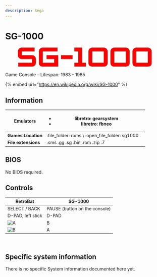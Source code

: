 ```yaml
---
description: Sega
---
```


# SG-1000

<figure><img src="https://raw.githubusercontent.com/fabricecaruso/es-theme-carbon/master/art/logos/sg-1000.svg" alt=""><figcaption></figcaption></figure>

Game Console - Lifespan: 1983 - 1985

{% embed url="https://en.wikipedia.org/wiki/SG-1000" %}

## Information

| **Emulators**       | <ul><li>libretro: gearsystem</li><li>libretro: fbneo</li></ul> |   |
| ------------------- | -------------------------------------------------------------- | - |
| **Games Location**  | :file\_folder: roms \ :open\_file\_folder: sg1000              |   |
| **File extensions** | .sms .gg .sg .bin .rom .zip .7                                 |   |

## BIOS

No BIOS required.

## Controls

| RetroBat                                                  | SG-1000                       |
| --------------------------------------------------------- | ----------------------------- |
| SELECT / BACK                                             | PAUSE (button on the console) |
| D-PAD, left stick                                         | D-PAD                         |
| ![A](<../../../../.gitbook/assets/image (1) (2) (1).png>) | B                             |
| ![B](<../../../../.gitbook/assets/image (4) (1).png>)     | A                             |

<figure><img src="https://i.imgur.com/diLUXXB.png" alt=""><figcaption></figcaption></figure>

## Specific system information

There is no specific System information documented here yet.
